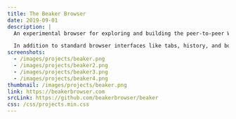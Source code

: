 ```yaml
---
title: The Beaker Browser
date: 2019-09-01
description: |
  An experimental browser for exploring and building the peer-to-peer Web. Built with Electron.

  In addition to standard browser interfaces like tabs, history, and bookmarks, we built several unique capabilities to support downloading and publishing peer-to-peer content from the browser. Most notably, we developed an in-browser text editor for creating and publishing websites,  "forking" other peer-to-peer websites, and viewing peer network activity for a given website.
screenshots:
  - /images/projects/beaker.png
  - /images/projects/beaker2.png
  - /images/projects/beaker3.png
  - /images/projects/beaker4.png
thumbnail: /images/projects/beaker.png
link: https://beakerbrowser.com
srcLink: https://github.com/beakerbrowser/beaker
css: /css/projects.min.css
---
```

